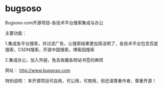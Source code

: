 # bugsoso
Bugsoso.com开源项目-各技术平台搜索集成与办公

主要功能：

1.集成各平台搜索，并过滤广告，让搜索结果更加简洁明了，各技术平台包含百度搜索，CSDN搜索，开源中国搜索，博客园搜索

2.集成办公，加入外链，免去收藏各网站书签的麻烦

网址：
http://www.bugsoso.com

特别说明：
本开源项目可自用，可公用，可商用，但还请尊重作者，尊重开源！

